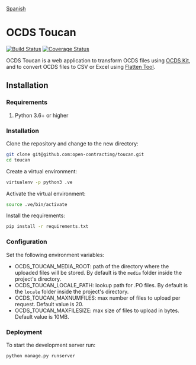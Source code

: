 [Spanish](https://github.com/open-contracting/toucan/blob/master/README_es.md)

# OCDS Toucan

[![Build Status](https://travis-ci.org/open-contracting/toucan.svg)](https://travis-ci.org/open-contracting/toucan) [![Coverage Status](https://coveralls.io/repos/github/open-contracting/toucan/badge.svg?branch=master)](https://coveralls.io/github/open-contracting/toucan?branch=master)

OCDS Toucan is a web application to transform OCDS files using [OCDS Kit](https://github.com/open-contracting/ocdskit), and to convert OCDS files to CSV or Excel using [Flatten Tool](https://github.com/OpenDataServices/flatten-tool).

## Installation
### Requirements
1. Python 3.6+ or higher

### Installation
Clone the repository and change to the new directory:

```sh
git clone git@github.com:open-contracting/toucan.git
cd toucan
```

Create a virtual environment:

```sh
virtualenv -p python3 .ve
```

Activate the virtual environment:

```sh
source .ve/bin/activate
```

Install the requirements:

```sh
pip install -r requirements.txt
```

### Configuration
Set the following environment variables:
* OCDS_TOUCAN_MEDIA_ROOT: path of the directory where the uploaded files will be stored. By default is the `media` folder inside the project's directory.
* OCDS_TOUCAN_LOCALE_PATH: lookup path for .PO files. By default is the `locale` folder inside the project's directory.
* OCDS_TOUCAN_MAXNUMFILES: max number of files to upload per request. Default value is 20.
* OCDS_TOUCAN_MAXFILESIZE: max size of files to upload in bytes. Default value is 10MB.

### Deployment

To start the development server run:

```sh
python manage.py runserver
```